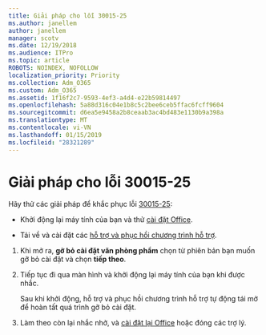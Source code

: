 ```yaml
---
title: Giải pháp cho lỗi 30015-25
ms.author: janellem
author: janellem
manager: scotv
ms.date: 12/19/2018
ms.audience: ITPro
ms.topic: article
ROBOTS: NOINDEX, NOFOLLOW
localization_priority: Priority
ms.collection: Adm_O365
ms.custom: Adm_O365
ms.assetid: 1f16f2c7-9593-4ef3-a4d4-e22b59814497
ms.openlocfilehash: 5a88d316c04e1b8c5c2bee6ceb5ffac6fcff9604
ms.sourcegitcommit: d6ea5e9458a2b8ceaab3ac4bd483e1130b9a398a
ms.translationtype: MT
ms.contentlocale: vi-VN
ms.lasthandoff: 01/15/2019
ms.locfileid: "28321289"
---
```

# <a name="solutions-for-error-30015-25"></a>Giải pháp cho lỗi 30015-25

Hãy thử các giải pháp để khắc phục lỗi [30015-25](https://support.office.com/article/d5df89a9-0507-4b4c-92f9-22f457e630aa?wt.mc_id=Alchemy_ClientDIA):
  
- Khởi động lại máy tính của bạn và thử [cài đặt Office](https://portal.office.com/OLS/MySoftware.aspx).
    
- Tải về và cài đặt các [hỗ trợ và phục hồi chương trình hỗ trợ](https://aka.ms/SARA-OfficeUninstall-Alchemy).
    
1. Khi mở ra, **gỡ bỏ cài đặt văn phòng phẩm** chọn từ phiên bản bạn muốn gỡ bỏ cài đặt và chọn **tiếp theo**. 
    
2. Tiếp tục đi qua màn hình và khởi động lại máy tính của bạn khi được nhắc.
    
    Sau khi khởi động, hỗ trợ và phục hồi chương trình hỗ trợ tự động tái mở để hoàn tất quá trình gỡ bỏ cài đặt.
    
3. Làm theo còn lại nhắc nhở, và [cài đặt lại Office](https://portal.office.com/OLS/MySoftware.aspx) hoặc đóng các trợ lý. 
    

